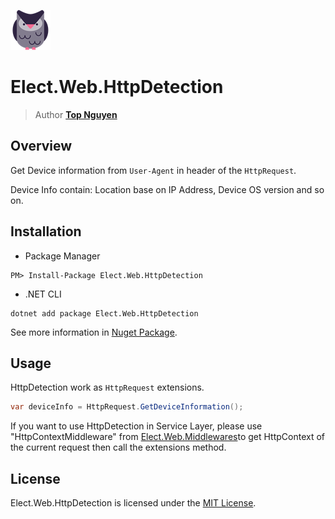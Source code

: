﻿![Logo](../../../Logo.png)
# Elect.Web.HttpDetection
> Author [**Top Nguyen**](http://topnguyen.com)

## Overview

Get Device information from `User-Agent` in header of the `HttpRequest`.

Device Info contain: Location base on IP Address, Device OS version and so on.

## Installation
- Package Manager
```
PM> Install-Package Elect.Web.HttpDetection
```
- .NET CLI
```
dotnet add package Elect.Web.HttpDetection
```

See more information in [Nuget Package](https://www.nuget.org/packages/Elect.Web.HttpDetection/).

## Usage

HttpDetection work as `HttpRequest` extensions.

```c#
var deviceInfo = HttpRequest.GetDeviceInformation();
```

If you want to use HttpDetection in Service Layer, please use "HttpContextMiddleware" from [Elect.Web.Middlewares](https://github.com/topnguyen/Elect/tree/master/src/Web/Elect.Web.Middlewares)to get HttpContext of the current request then call the extensions method. 

## License
Elect.Web.HttpDetection is licensed under the [MIT License](../../../LICENSE).